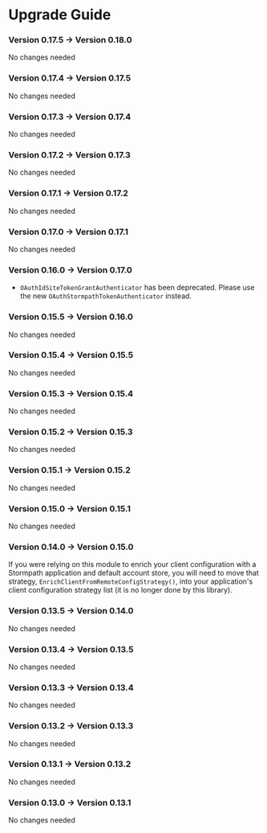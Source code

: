 # Upgrade Guide

### Version 0.17.5 -> Version 0.18.0

No changes needed

### Version 0.17.4 -> Version 0.17.5

No changes needed

### Version 0.17.3 -> Version 0.17.4

No changes needed

### Version 0.17.2 -> Version 0.17.3

No changes needed

### Version 0.17.1 -> Version 0.17.2

No changes needed

### Version 0.17.0 -> Version 0.17.1

No changes needed

### Version 0.16.0 -> Version 0.17.0

* `OAuthIdSiteTokenGrantAuthenticator` has been deprecated. Please use the
new `OAuthStormpathTokenAuthenticator` instead.

### Version 0.15.5 -> Version 0.16.0

No changes needed

### Version 0.15.4 -> Version 0.15.5

No changes needed

### Version 0.15.3 -> Version 0.15.4

No changes needed

### Version 0.15.2 -> Version 0.15.3

No changes needed

### Version 0.15.1 -> Version 0.15.2

No changes needed

### Version 0.15.0 -> Version 0.15.1

No changes needed

### Version 0.14.0 -> Version 0.15.0

If you were relying on this module to enrich your client configuration with
a Stormpath application and default account store, you will need to move
that strategy, `EnrichClientFromRemoteConfigStrategy()`, into your application's
client configuration strategy list (it is no longer done by this library).

### Version 0.13.5 -> Version 0.14.0

No changes needed

### Version 0.13.4 -> Version 0.13.5

No changes needed

### Version 0.13.3 -> Version 0.13.4

No changes needed

### Version 0.13.2 -> Version 0.13.3

No changes needed

### Version 0.13.1 -> Version 0.13.2

No changes needed

### Version 0.13.0 -> Version 0.13.1

No changes needed
